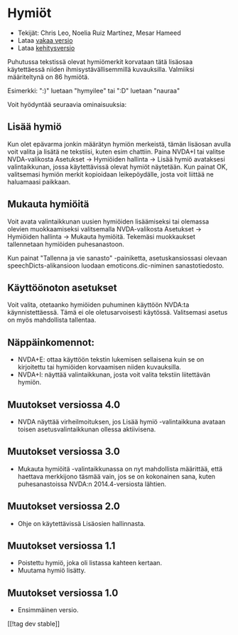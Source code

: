 # Hymiöt #

* Tekijät: Chris Leo, Noelia Ruiz Martínez, Mesar Hameed
* Lataa [vakaa versio][1]
* Lataa [kehitysversio][2]

Puhutussa tekstissä olevat hymiömerkit korvataan tätä lisäosaa käytettäessä
niiden ihmisystävällisemmillä kuvauksilla.  Valmiiksi määriteltynä on 86
hymiötä.

Esimerkki: ":)" luetaan "hymyilee" tai ":D" luetaan "nauraa"

Voit hyödyntää seuraavia ominaisuuksia:

## Lisää hymiö ##

Kun olet epävarma jonkin määrätyn hymiön merkeistä, tämän lisäosan avulla voit valita ja lisätä ne tekstiisi, kuten esim chattiin.
Paina NVDA+I tai valitse NVDA-valikosta Asetukset -> Hymiöiden hallinta -> Lisää hymiö avataksesi valintaikkunan, 
jossa käytettävissä olevat hymiöt näytetään.
Kun painat OK, valitsemasi hymiön merkit kopioidaan leikepöydälle, josta voit liittää ne haluamaasi paikkaan.


## Mukauta hymiöitä ##

Voit avata valintaikkunan uusien hymiöiden lisäämiseksi tai olemassa olevien muokkaamiseksi valitsemalla NVDA-valikosta Asetukset -> Hymiöiden hallinta -> Mukauta hymiöitä.
Tekemäsi muokkaukset tallennetaan hymiöiden puhesanastoon.

Kun painat "Tallenna ja vie sanasto" -painiketta, asetuskansiossasi olevaan
speechDicts-alikansioon luodaan emoticons.dic-niminen sanastotiedosto.


## Käyttöönoton asetukset ##

Voit valita, otetaanko hymiöiden puhuminen käyttöön NVDA:ta
käynnistettäessä. Tämä ei ole oletusarvoisesti käytössä.  Valitsemasi asetus
on myös mahdollista tallentaa.

## Näppäinkomennot: ##

*	NVDA+E: ottaa käyttöön tekstin lukemisen sellaisena kuin se on kirjoitettu
  tai hymiöiden korvaamisen niiden kuvauksilla.
*	NVDA+I: näyttää valintaikkunan, josta voit valita tekstiin liitettävän
  hymiön.


## Muutokset versiossa 4.0 ##

* NVDA näyttää virheilmoituksen, jos Lisää hymiö -valintaikkuna avataan
  toisen asetusvalintaikkunan ollessa aktiivisena.


## Muutokset versiossa 3.0 ##

* Mukauta hymiöitä -valintaikkunassa on nyt mahdollista määrittää, että
  haettava merkkijono täsmää vain, jos se on kokonainen sana, kuten
  puhesanastoissa NVDA:n 2014.4-versiosta lähtien.


## Muutokset versiossa 2.0 ##

* Ohje on käytettävissä Lisäosien hallinnasta.


## Muutokset versiossa 1.1 ##

* Poistettu hymiö, joka oli listassa kahteen kertaan.
* Muutama hymiö lisätty.

## Muutokset versiossa 1.0 ##

* Ensimmäinen versio.

[[!tag dev stable]]

[1]: http://addons.nvda-project.org/files/get.php?file=emo

[2]: http://addons.nvda-project.org/files/get.php?file=emo-dev
